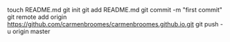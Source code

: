 touch README.md
git init
git add README.md
git commit -m "first commit"
git remote add origin https://github.com/carmenbroomes/carmenbroomes.github.io.git
git push -u origin master
